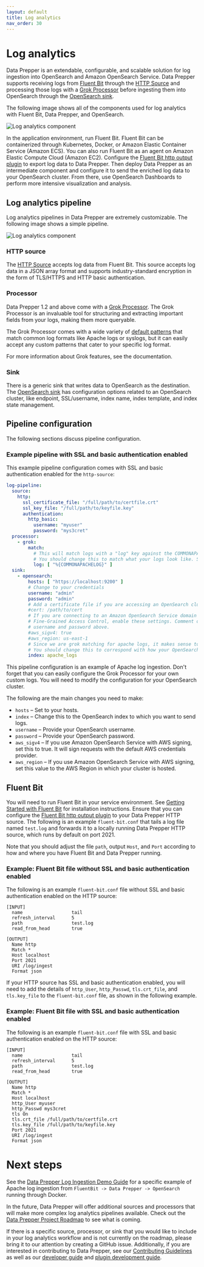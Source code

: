 ```yaml
---
layout: default
title: Log analytics
nav_order: 30
---
```


# Log analytics

Data Prepper is an extendable, configurable, and scalable solution for log ingestion into OpenSearch and Amazon OpenSearch Service. Data Prepper supports receiving logs from [Fluent Bit](https://fluentbit.io/) through the [HTTP Source](https://github.com/opensearch-project/data-prepper/blob/main/data-prepper-plugins/http-source/README.md) and processing those logs with a [Grok Processor](https://github.com/opensearch-project/data-prepper/blob/main/data-prepper-plugins/grok-processor/README.md) before ingesting them into OpenSearch through the [OpenSearch sink](https://github.com/opensearch-project/data-prepper/blob/main/data-prepper-plugins/opensearch/README.md).

The following image shows all of the components used for log analytics with Fluent Bit, Data Prepper, and OpenSearch.

![Log analytics component]({{site.url}}{{site.baseurl}}/images/data-prepper/log-analytics/log-analytics-components.png)

In the application environment, run Fluent Bit. Fluent Bit can be containerized through Kubernetes, Docker, or Amazon Elastic Container Service (Amazon ECS). You can also run Fluent Bit as an agent on Amazon Elastic Compute Cloud (Amazon EC2). Configure the [Fluent Bit http output plugin](https://docs.fluentbit.io/manual/pipeline/outputs/http) to export log data to Data Prepper. Then deploy Data Prepper as an intermediate component and configure it to send the enriched log data to your OpenSearch cluster. From there, use OpenSearch Dashboards to perform more intensive visualization and analysis. 

## Log analytics pipeline 

Log analytics pipelines in Data Prepper are extremely customizable. The following image shows a simple pipeline. 

![Log analytics component]({{site.url}}{{site.baseurl}}/images/data-prepper/log-analytics/log-ingestion-fluent-bit-data-prepper.png)

### HTTP source

The [HTTP Source](https://github.com/opensearch-project/data-prepper/blob/main/data-prepper-plugins/http-source/README.md) accepts log data from Fluent Bit. This source accepts log data in a JSON array format and supports industry-standard encryption in the form of TLS/HTTPS and HTTP basic authentication.

### Processor

Data Prepper 1.2 and above come with a [Grok Processor](https://github.com/opensearch-project/data-prepper/blob/main/data-prepper-plugins/grok-processor/README.md). The Grok Processor is an invaluable tool for structuring and extracting important fields from your logs, making them more queryable.

The Grok Processor comes with a wide variety of [default patterns](https://github.com/thekrakken/java-grok/blob/master/src/main/resources/patterns/patterns) that match common log formats like Apache logs or syslogs, but it can easily accept any custom patterns that cater to your specific log format.

For more information about Grok features, see the documentation.

### Sink

There is a generic sink that writes data to OpenSearch as the destination. The [OpenSearch sink](https://github.com/opensearch-project/data-prepper/blob/main/data-prepper-plugins/opensearch/README.md) has configuration options related to an OpenSearch cluster, like endpoint, SSL/username, index name, index template, and index state management.

## Pipeline configuration

The following sections discuss pipeline configuration.

### Example pipeline with SSL and basic authentication enabled

This example pipeline configuration comes with SSL and basic authentication enabled for the `http-source`:

```yaml
log-pipeline:
  source:
    http:
      ssl_certificate_file: "/full/path/to/certfile.crt"
      ssl_key_file: "/full/path/to/keyfile.key"
      authentication:
        http_basic:
          username: "myuser"
          password: "mys3cret"
  processor:
    - grok:
        match:
          # This will match logs with a "log" key against the COMMONAPACHELOG pattern (ex: { "log": "actual apache log..." } )
          # You should change this to match what your logs look like. See the grok documenation to get started.
          log: [ "%{COMMONAPACHELOG}" ]
  sink:
    - opensearch:
        hosts: [ "https://localhost:9200" ]
        # Change to your credentials
        username: "admin"
        password: "admin"
        # Add a certificate file if you are accessing an OpenSearch cluster with a self-signed certificate  
        #cert: /path/to/cert
        # If you are connecting to an Amazon OpenSearch Service domain without
        # Fine-Grained Access Control, enable these settings. Comment out the
        # username and password above.
        #aws_sigv4: true
        #aws_region: us-east-1
        # Since we are grok matching for apache logs, it makes sense to send them to an OpenSearch index named apache_logs.
        # You should change this to correspond with how your OpenSearch indexes are set up.
        index: apache_logs
```

This pipeline configuration is an example of Apache log ingestion. Don't forget that you can easily configure the Grok Processor for your own custom logs. You will need to modify the configuration for your OpenSearch cluster.

The following are the main changes you need to make:

* `hosts` – Set to your hosts.
* `index` – Change this to the OpenSearch index to which you want to send logs.
* `username` – Provide your OpenSearch username.
* `password` – Provide your OpenSearch password.
* `aws_sigv4` – If you use Amazon OpenSearch Service with AWS signing, set this to true. It will sign requests with the default AWS credentials provider.
* `aws_region` – If you use Amazon OpenSearch Service with AWS signing, set this value to the AWS Region in which your cluster is hosted.

## Fluent Bit

You will need to run Fluent Bit in your service environment. See [Getting Started with Fluent Bit](https://docs.fluentbit.io/manual/installation/getting-started-with-fluent-bit) for installation instructions. Ensure that you can configure the [Fluent Bit http output plugin](https://docs.fluentbit.io/manual/pipeline/outputs/http) to your Data Prepper HTTP source. The following is an example `fluent-bit.conf` that tails a log file named `test.log` and forwards it to a locally running Data Prepper HTTP source, which runs by default on port 2021. 

Note that you should adjust the file `path`, output `Host`, and `Port` according to how and where you have Fluent Bit and Data Prepper running.

### Example: Fluent Bit file without SSL and basic authentication enabled

The following is an example `fluent-bit.conf` file without SSL and basic authentication enabled on the HTTP source:

```
[INPUT]
  name                  tail
  refresh_interval      5
  path                  test.log
  read_from_head        true

[OUTPUT]
  Name http
  Match *
  Host localhost
  Port 2021
  URI /log/ingest
  Format json
```

If your HTTP source has SSL and basic authentication enabled, you will need to add the details of `http_User`, `http_Passwd`, `tls.crt_file`, and `tls.key_file` to the `fluent-bit.conf` file, as shown in the following example.

### Example: Fluent Bit file with SSL and basic authentication enabled

The following is an example `fluent-bit.conf` file with SSL and basic authentication enabled on the HTTP source:

```
[INPUT]
  name                  tail
  refresh_interval      5
  path                  test.log
  read_from_head        true

[OUTPUT]
  Name http
  Match *
  Host localhost
  http_User myuser
  http_Passwd mys3cret
  tls On
  tls.crt_file /full/path/to/certfile.crt
  tls.key_file /full/path/to/keyfile.key
  Port 2021
  URI /log/ingest
  Format json
```

# Next steps

See the [Data Prepper Log Ingestion Demo Guide](https://github.com/opensearch-project/data-prepper/blob/main/examples/log-ingestion/README.md) for a specific example of Apache log ingestion from `FluentBit -> Data Prepper -> OpenSearch` running through Docker.

In the future, Data Prepper will offer additional sources and processors that will make more complex log analytics pipelines available. Check out the [Data Prepper Project Roadmap](https://github.com/opensearch-project/data-prepper/projects/1) to see what is coming.  

If there is a specific source, processor, or sink that you would like to include in your log analytics workflow and is not currently on the roadmap, please bring it to our attention by creating a GitHub issue. Additionally, if you are interested in contributing to Data Prepper, see our [Contributing Guidelines](https://github.com/opensearch-project/data-prepper/blob/main/CONTRIBUTING.md) as well as our [developer guide](https://github.com/opensearch-project/data-prepper/blob/main/docs/developer_guide.md) and [plugin development guide](https://github.com/opensearch-project/data-prepper/blob/main/docs/plugin_development.md).
